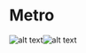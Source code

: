 # Metro
![alt text](https://github.com/CrezyProgrammer/Metro/blob/master/Screenshot_2023-02-09-17-39-06-67_08e0b6bbc8836b16a9c93dfbb395355d.jpg?raw=true)![alt text](https://github.com/CrezyProgrammer/Metro/blob/master/Screenshot_2023-02-09-18-41-42-85_08e0b6bbc8836b16a9c93dfbb395355d.jpg?raw=true)
